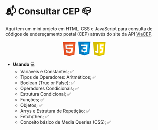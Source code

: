 # :mailbox_with_mail: Consultar CEP :mailbox_closed:

Aqui tem um mini projeto em HTML, CSS e JavaScript para consulta de códigos de endereçamento postal (CEP) através do site da API [ViaCEP](https://viacep.com.br/).

<div align="center">
  <img 
    src="./src/assets/img/html-logo.png"
    alt="logo javascript" width="40"
  />
   <img 
    src="./src/assets/img/css-logo.png"
    alt="logo javascript" width="48"
  />
  <img 
    src="./src/assets/img/js-logo.png"
    alt="logo javascript" width="40"
  />
</div>

- **Usando** :computer:
  - Variáveis e Constantes; :white_check_mark:  
  - Tipos de Operadores: Aritméticos; :white_check_mark:  
  - Boolean (True or False); :white_check_mark:  
  - Operadores Condicionais; :white_check_mark:  
  - Estrutura Condicional; :white_check_mark:  
  - Funções; :white_check_mark:
  - Objetos; :white_check_mark:
  - Arrys e Estrutura de Repetição; :white_check_mark:
  - Fetch/then; :white_check_mark:
  - Conceito básico de Media Queries (CSS); :white_check_mark: